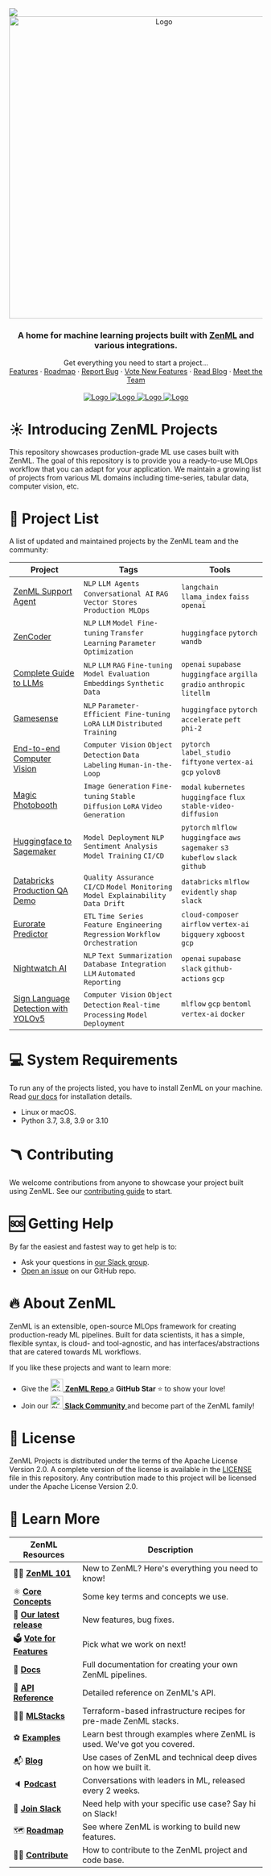 <!-- PROJECT LOGO -->
<img referrerpolicy="no-referrer-when-downgrade" src="https://static.scarf.sh/a.png?x-pxid=03d804c9-e44a-471e-b56d-81085bc925ec" />

<br />
<div align="center">
  <a href="https://zenml.io">
    <img src="_assets/zenml_project.gif" alt="Logo" width="600">
  </a>

<h3 align="center">A home for machine learning projects built
with <a href="https://github.com/zenml-io/zenml/">ZenML</a> and various
integrations.</h3>

  <p align="center">
    Get everything you need to start a project...
    <!-- <div align="center">
      Join our <a href="https://zenml.io/slack" target="_blank">
      <img width="25" src="https://img.shields.io/badge/JOIN US ON SLACK-4A154B?style=for-the-badge&logo=slack&logoColor=white" alt="Slack"/>
    <b>Slack Community</b> </a> and be part of the ZenML family.
    </div> -->
    <br />
    <a href="https://zenml.io/features">Features</a>
    ·
    <a href="https://zenml.io/roadmap">Roadmap</a>
    ·
    <a href="https://github.com/zenml-io/zenml-projects/issues">Report Bug</a>
    ·
    <a href="https://zenml.io/discussion">Vote New Features</a>
    ·
    <a href="https://blog.zenml.io/">Read Blog</a>
    ·
    <a href="https://zenml.io/meet">Meet the Team</a>
    <br />
    <br /> 
    <a href="https://www.linkedin.com/company/zenml/">
    <img src="https://img.shields.io/badge/JOIN US ON SLACK-4A154B?style=for-the-badge&logo=slack&logoColor=white" alt="Logo">
    </a>
    <a href="https://www.linkedin.com/company/zenml/">
    <img src="https://img.shields.io/badge/LinkedIn-0077B5?style=for-the-badge&logo=linkedin&logoColor=white" alt="Logo">
    </a>
    <a href="https://twitter.com/zenml_io">
    <img src="https://img.shields.io/badge/Twitter-1DA1F2?style=for-the-badge&logo=twitter&logoColor=white" alt="Logo">
    </a>
    <a href="https://www.youtube.com/c/ZenML">
    <img src="https://img.shields.io/badge/-YouTube-black.svg?style=for-the-badge&logo=youtube&colorB=red" alt="Logo">
    </a>
  </p>
</div>

# ☀️ Introducing ZenML Projects

This repository showcases production-grade ML use cases built with ZenML.
The goal of this repository is to provide you a ready-to-use MLOps workflow that
you can adapt for your application. We maintain a growing list of projects 
from various ML domains including time-series, tabular data, computer vision, 
etc.

# 🧱 Project List

A list of updated and maintained projects by the ZenML team and the community:

| Project | Tags | Tools |
|---------|------|-------|
| [ZenML Support Agent](zenml-support-agent) | `NLP` `LLM Agents` `Conversational AI` `RAG` `Vector Stores` `Production MLOps` | `langchain` `llama_index` `faiss` `openai` |
| [ZenCoder](zencoder) | `NLP` `LLM` `Model Fine-tuning` `Transfer Learning` `Parameter Optimization` | `huggingface` `pytorch` `wandb` |
| [Complete Guide to LLMs](llm-complete-guide) | `NLP` `LLM` `RAG` `Fine-tuning` `Model Evaluation` `Embeddings` `Synthetic Data` | `openai` `supabase` `huggingface` `argilla` `gradio` `anthropic` `litellm` |
| [Gamesense](gamesense) | `NLP` `Parameter-Efficient Fine-tuning` `LoRA` `LLM` `Distributed Training` | `huggingface` `pytorch` `accelerate` `peft` `phi-2` |
| [End-to-end Computer Vision](end-to-end-computer-vision) | `Computer Vision` `Object Detection` `Data Labeling` `Human-in-the-Loop` | `pytorch` `label_studio` `fiftyone` `vertex-ai` `gcp` `yolov8` |
| [Magic Photobooth](magic-photobooth) | `Image Generation` `Fine-tuning` `Stable Diffusion` `LoRA` `Video Generation` | `modal` `kubernetes` `huggingface` `flux` `stable-video-diffusion` |
| [Huggingface to Sagemaker](huggingface-sagemaker) | `Model Deployment` `NLP` `Sentiment Analysis` `Model Training` `CI/CD` | `pytorch` `mlflow` `huggingface` `aws` `sagemaker` `s3` `kubeflow` `slack` `github` |
| [Databricks Production QA Demo](databricks-production-qa-demo) | `Quality Assurance` `CI/CD` `Model Monitoring` `Model Explainability` `Data Drift` | `databricks` `mlflow` `evidently` `shap` `slack` |
| [Eurorate Predictor](eurorate-predictor) | `ETL` `Time Series` `Feature Engineering` `Regression` `Workflow Orchestration` | `cloud-composer` `airflow` `vertex-ai` `bigquery` `xgboost` `gcp` |
| [Nightwatch AI](nightwatch-ai) | `NLP` `Text Summarization` `Database Integration` `LLM` `Automated Reporting` | `openai` `supabase` `slack` `github-actions` `gcp` |
| [Sign Language Detection with YOLOv5](sign-language-detection-yolov5) | `Computer Vision` `Object Detection` `Real-time Processing` `Model Deployment` | `mlflow` `gcp` `bentoml` `vertex-ai` `docker` |

# 💻 System Requirements

To run any of the projects listed, you have to install ZenML on your machine.
Read [our docs](https://docs.zenml.io/getting-started/installation) for
installation details.

- Linux or macOS.
- Python 3.7, 3.8, 3.9 or 3.10

# 🪃 Contributing

We welcome contributions from anyone to showcase your project built using ZenML.
See our [contributing guide](./CONTRIBUTING.md) to start.

# 🆘 Getting Help

By far the easiest and fastest way to get help is to:

* Ask your questions in [our Slack group](https://zenml.io/slack/).
* [Open an issue](https://github.com/zenml-io/zenml-dashboard/issues/new/choose)
  on our GitHub repo.

# 🔥 About ZenML

ZenML is an extensible, open-source MLOps framework for creating
production-ready ML pipelines. Built for data scientists, it has a simple,
flexible syntax, is cloud- and tool-agnostic, and has interfaces/abstractions
that are catered towards ML workflows.

If you like these projects and want to learn more:

- Give
  the <a href="https://github.com/zenml-io/zenml/stargazers" target="_blank">
  <img width="25" src="https://cdn.iconscout.com/icon/free/png-256/github-153-675523.png" alt="GitHub"/>
  <b>ZenML Repo</b>
  </a> a <b>GitHub Star</b> :star: to show your love!
- Join our <a href="https://zenml.io/slack" target="_blank">
  <img width="25" src="https://cdn3.iconfinder.com/data/icons/logos-and-brands-adobe/512/306_Slack-512.png" alt="Slack"/>
  <b>Slack Community</b>
  </a> and become part of the ZenML family!

# 📜 License

ZenML Projects is distributed under the terms of the Apache License Version 2.0.
A complete version of the license is available in the [LICENSE](LICENSE) file in
this repository. Any contribution made to this project will be licensed under
the Apache License Version 2.0.

# 📖 Learn More

| ZenML Resources             | Description                                                             |
|-----------------------------|-------------------------------------------------------------------------|
| 🧘‍♀️ **[ZenML 101]**       | New to ZenML? Here's everything you need to know!                       |
| ⚛️ **[Core Concepts]**      | Some key terms and concepts we use.                                     |
| 🚀 **[Our latest release]** | New features, bug fixes.                                                |
| 🗳 **[Vote for Features]**  | Pick what we work on next!                                              |
| 📓 **[Docs]**               | Full documentation for creating your own ZenML pipelines.               |
| 📒 **[API Reference]**      | Detailed reference on ZenML's API.                                      |
| 👨‍🍳 **[MLStacks]**        | Terraform-based infrastructure recipes for pre-made ZenML stacks.       |
| ⚽️ **[Examples]**           | Learn best through examples where ZenML is used. We've got you covered. |
| 📬 **[Blog]**               | Use cases of ZenML and technical deep dives on how we built it.         |
| 🔈 **[Podcast]**            | Conversations with leaders in ML, released every 2 weeks.               |
| 💬 **[Join Slack]**         | Need help with your specific use case? Say hi on Slack!                 |
| 🗺 **[Roadmap]**            | See where ZenML is working to build new features.                       |
| 🙋‍♀️ **[Contribute]**      | How to contribute to the ZenML project and code base.                   |

[ZenML 101]: https://docs.zenml.io/user-guide/starter-guide
[Core Concepts]: https://docs.zenml.io/getting-started/core-concepts
[Our latest release]: https://github.com/zenml-io/zenml/releases
[Vote for Features]: https://zenml.io/discussion
[Docs]: https://docs.zenml.io/
[API Reference]: https://apidocs.zenml.io/
[MLStacks]: https://github.com/zenml-io/mlops-stacks
[Examples]: https://github.com/zenml-io/zenml/tree/main/examples
[Blog]: https://blog.zenml.io/
[Podcast]: https://podcast.zenml.io/
[Join Slack]: https://zenml.io/slack-invite/
[Roadmap]: https://zenml.io/roadmap
[Contribute]: https://github.com/zenml-io/zenml/blob/main/CONTRIBUTING.md

